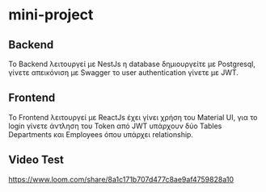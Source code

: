 # mini-project


## Backend

Το Backend λειτουργεί με NestJs η database δημιουργείτε με Postgresql,
γίνετε απεικόνιση με Swagger το user authentication γίνετε με JWT.


## Frontend

Το Frontend λειτουργεί με ReactJs έχει γίνει χρήση του Material UI,
για το login γίνετε άντληση του Token από JWT υπάρχουν δύο Tables Departments και Employees όπου υπάρχει relationship. 


## Video Test

https://www.loom.com/share/8a1c171b707d477c8ae9af4759828a10
